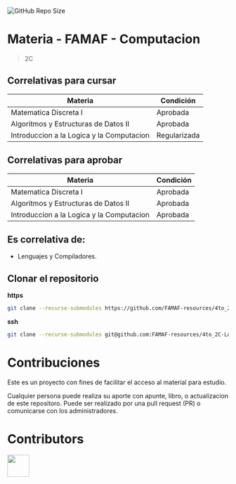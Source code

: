 ![GitHub Repo Size](https://img.shields.io/github/repo-size/FAMAF-resources/4to_2C-Logica-FAMAF)

# Materia - FAMAF - Computacion

> 2C

## Correlativas para **cursar**

| Materia               | Condición    |
| --------------------- | ------------ |
| Matematica Discreta I   | Aprobada     |
| Algoritmos y Estructuras de Datos II   | Aprobada     |
| Introduccion a la Logica y la Computacion   | Regularizada     |

## Correlativas para **aprobar**

| Materia               | Condición    |
| --------------------- | ------------ |
| Matematica Discreta I   | Aprobada     |
| Algoritmos y Estructuras de Datos II   | Aprobada     |
| Introduccion a la Logica y la Computacion   | Aprobada     |

## Es correlativa de:

- Lenguajes y Compiladores.

## Clonar el repositorio

**https**

```bash
git clone --recurse-submodules https://github.com/FAMAF-resources/4to_2C-Logica-FAMAF.git
```

**ssh**

```bash
git clone --recurse-submodules git@github.com:FAMAF-resources/4to_2C-Logica-FAMAF.git
```

# Contribuciones

Este es un proyecto con fines de facilitar el acceso al material para estudio.

Cualquier persona puede realiza su aporte con apunte, libro, o actualizacion de este repositoro. Puede ser realizado por una pull request (PR) o comunicarse con los administradores.

# Contributors
<a href="https://github.com/FAMAF-resources/4to_2C-Logica-FAMAF/graphs/contributors">
  <img src="https://contrib.rocks/image?repo=FAMAF-resources/4to_2C-Logica-FAMAF" height=50/>
</a>

